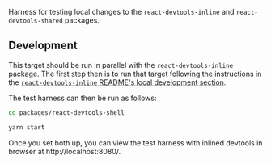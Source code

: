 Harness for testing local changes to the `react-devtools-inline` and `react-devtools-shared` packages.

## Development

This target should be run in parallel with the `react-devtools-inline` package. The first step then is to run that target following the instructions in the [`react-devtools-inline` README's local development section](https://github.com/facebook/react/tree/main/packages/react-devtools-inline#local-development).

The test harness can then be run as follows:
```sh
cd packages/react-devtools-shell

yarn start
```

Once you set both up, you can view the test harness with inlined devtools in browser at http://localhost:8080/.
